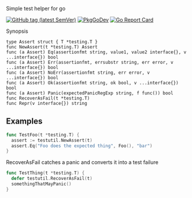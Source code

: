 Simple test helper for go

[![GitHub tag (latest SemVer)](https://img.shields.io/github/tag/rsms/go-testutil.svg)][godoc]
[![PkgGoDev](https://pkg.go.dev/badge/github.com/rsms/go-testutil)][godoc]
[![Go Report Card](https://goreportcard.com/badge/github.com/rsms/go-testutil)](https://goreportcard.com/report/github.com/rsms/go-testutil)

[godoc]: https://pkg.go.dev/github.com/rsms/go-testutil

Synopsis

```
type Assert struct { T *testing.T }
func NewAssert(t *testing.T) Assert
func (a Assert) Eq(assertionfmt string, value1, value2 interface{}, v ...interface{}) bool
func (a Assert) Err(assertionfmt, errsubstr string, err error, v ...interface{}) bool
func (a Assert) NoErr(assertionfmt string, err error, v ...interface{}) bool
func (a Assert) Ok(assertionfmt string, ok bool, v ...interface{}) bool
func (a Assert) Panic(expectedPanicRegExp string, f func()) bool
func RecoverAsFail(t *testing.T)
func Repr(v interface{}) string
```

## Examples

```go
func TestFoo(t *testing.T) {
  assert := testutil.NewAssert(t)
  assert.Eq("Foo does the expected thing", Foo(), "bar")
}
```

RecoverAsFail catches a panic and converts it into a test failure

```go
func TestThing(t *testing.T) {
  defer testutil.RecoverAsFail(t)
  somethingThatMayPanic()
}
```
